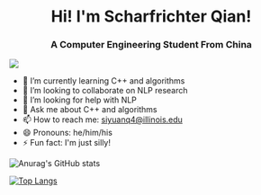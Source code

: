 <h1 align="center"> Hi! I'm Scharfrichter Qian! </h1>
<h3 align="center">A Computer Engineering Student From China</h3>

<img src="https://user-images.githubusercontent.com/73097560/115834477-dbab4500-a447-11eb-908a-139a6edaec5c.gif"></p>

- 🌱 I’m currently learning C++ and algorithms
- 👯 I’m looking to collaborate on NLP research 
- 🤔 I’m looking for help with NLP
- 💬 Ask me about C++ and algorithms
- 📫 How to reach me: siyuanq4@illinois.edu
- 😄 Pronouns: he/him/his
- ⚡ Fun fact: I'm just silly!

<!--
**Brant-Skywalker/Brant-Skywalker** is a ✨ _special_ ✨ repository because its `README.md` (this file) appears on your GitHub profile.

Here are some ideas to get you started:

- 🔭 I’m currently working on ...
- 🌱 I’m currently learning ...
- 👯 I’m looking to collaborate on ...
- 🤔 I’m looking for help with ...
- 💬 Ask me about ...
- 📫 How to reach me: ...
- 😄 Pronouns: ...
- ⚡ Fun fact: ...
-->
![Anurag's GitHub stats](https://github-readme-stats.vercel.app/api?username=Brant-Skywalker&show_icons=true&theme=dracula)

[![Top Langs](https://github-readme-stats.vercel.app/api/top-langs/?username=Brant-Skywalker&langs_count=8&hide=jupyter%20notebook)](https://github.com/anuraghazra/github-readme-stats)
